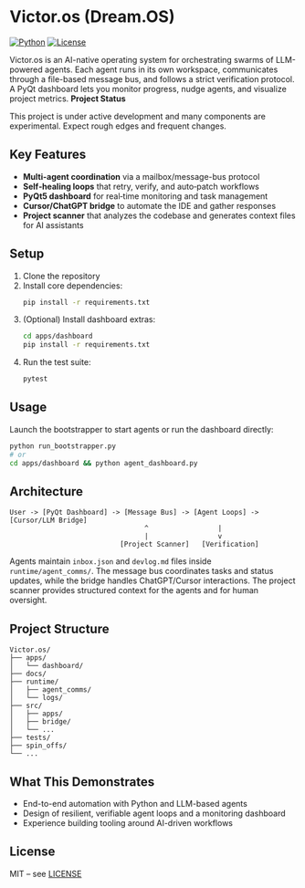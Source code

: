 # Victor.os (Dream.OS)

[![Python](https://img.shields.io/badge/python-3.10%2B-blue)](https://www.python.org/)
[![License](https://img.shields.io/badge/license-MIT-blue)](./LICENSE)

Victor.os is an AI-native operating system for orchestrating swarms of LLM-powered agents. Each agent runs in its own workspace, communicates through a file-based message bus, and follows a strict verification protocol. A PyQt dashboard lets you monitor progress, nudge agents, and visualize project metrics.
**Project Status**

This project is under active development and many components are experimental. Expect rough edges and frequent changes.


## Key Features
- **Multi-agent coordination** via a mailbox/message-bus protocol
- **Self‑healing loops** that retry, verify, and auto‑patch workflows
- **PyQt5 dashboard** for real‑time monitoring and task management
- **Cursor/ChatGPT bridge** to automate the IDE and gather responses
- **Project scanner** that analyzes the codebase and generates context files for AI assistants

## Setup
1. Clone the repository
2. Install core dependencies:
   ```bash
   pip install -r requirements.txt
   ```
3. (Optional) Install dashboard extras:
   ```bash
   cd apps/dashboard
   pip install -r requirements.txt
   ```
4. Run the test suite:
   ```bash
   pytest
   ```

## Usage
Launch the bootstrapper to start agents or run the dashboard directly:
```bash
python run_bootstrapper.py
# or
cd apps/dashboard && python agent_dashboard.py
```

## Architecture
```
User -> [PyQt Dashboard] -> [Message Bus] -> [Agent Loops] -> [Cursor/LLM Bridge]
                                 ^                 |
                                 |                 v
                           [Project Scanner]   [Verification]
```
Agents maintain `inbox.json` and `devlog.md` files inside `runtime/agent_comms/`. The message bus coordinates tasks and status updates, while the bridge handles ChatGPT/Cursor interactions. The project scanner provides structured context for the agents and for human oversight.

## Project Structure
```text
Victor.os/
├── apps/
│   └── dashboard/
├── docs/
├── runtime/
│   ├── agent_comms/
│   └── logs/
├── src/
│   ├── apps/
│   ├── bridge/
│   └── ...
├── tests/
├── spin_offs/
└── ...
```

## What This Demonstrates
- End-to-end automation with Python and LLM-based agents
- Design of resilient, verifiable agent loops and a monitoring dashboard
- Experience building tooling around AI-driven workflows

## License
MIT – see [LICENSE](./LICENSE)
